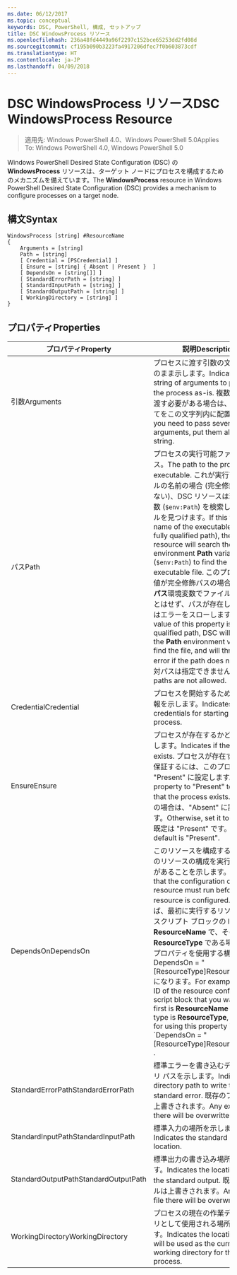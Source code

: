 ```yaml
---
ms.date: 06/12/2017
ms.topic: conceptual
keywords: DSC, PowerShell, 構成, セットアップ
title: DSC WindowsProcess リソース
ms.openlocfilehash: 236a48fd4449a96f2297c152bce65253dd2fd08d
ms.sourcegitcommit: cf195b090b3223fa4917206dfec7f0b603873cdf
ms.translationtype: HT
ms.contentlocale: ja-JP
ms.lasthandoff: 04/09/2018
---
```

# <a name="dsc-windowsprocess-resource"></a><span data-ttu-id="34cd9-103">DSC WindowsProcess リソース</span><span class="sxs-lookup"><span data-stu-id="34cd9-103">DSC WindowsProcess Resource</span></span>

> <span data-ttu-id="34cd9-104">適用先: Windows PowerShell 4.0、Windows PowerShell 5.0</span><span class="sxs-lookup"><span data-stu-id="34cd9-104">Applies To: Windows PowerShell 4.0, Windows PowerShell 5.0</span></span>

<span data-ttu-id="34cd9-105">Windows PowerShell Desired State Configuration (DSC) の **WindowsProcess** リソースは、ターゲット ノードにプロセスを構成するためのメカニズムを備えています。</span><span class="sxs-lookup"><span data-stu-id="34cd9-105">The **WindowsProcess** resource in Windows PowerShell Desired State Configuration (DSC) provides a mechanism to configure processes on a target node.</span></span>

## <a name="syntax"></a><span data-ttu-id="34cd9-106">構文</span><span class="sxs-lookup"><span data-stu-id="34cd9-106">Syntax</span></span>

```
WindowsProcess [string] #ResourceName
{
    Arguments = [string]
    Path = [string]
    [ Credential = [PSCredential] ]
    [ Ensure = [string] { Absent | Present }  ]
    [ DependsOn = [string[]] ]
    [ StandardErrorPath = [string] ]
    [ StandardInputPath = [string] ]
    [ StandardOutputPath = [string] ]
    [ WorkingDirectory = [string] ]
}
```

## <a name="properties"></a><span data-ttu-id="34cd9-107">プロパティ</span><span class="sxs-lookup"><span data-stu-id="34cd9-107">Properties</span></span>
|  <span data-ttu-id="34cd9-108">プロパティ</span><span class="sxs-lookup"><span data-stu-id="34cd9-108">Property</span></span>  |  <span data-ttu-id="34cd9-109">説明</span><span class="sxs-lookup"><span data-stu-id="34cd9-109">Description</span></span>   |
|---|---|
| <span data-ttu-id="34cd9-110">引数</span><span class="sxs-lookup"><span data-stu-id="34cd9-110">Arguments</span></span>| <span data-ttu-id="34cd9-111">プロセスに渡す引数の文字列をそのまま示します。</span><span class="sxs-lookup"><span data-stu-id="34cd9-111">Indicates a string of arguments to pass to the process as-is.</span></span> <span data-ttu-id="34cd9-112">複数の引数を渡す必要がある場合は、そのすべてをこの文字列内に配置します。</span><span class="sxs-lookup"><span data-stu-id="34cd9-112">If you need to pass several arguments, put them all in this string.</span></span>|
| <span data-ttu-id="34cd9-113">パス</span><span class="sxs-lookup"><span data-stu-id="34cd9-113">Path</span></span>| <span data-ttu-id="34cd9-114">プロセスの実行可能ファイルのパス。</span><span class="sxs-lookup"><span data-stu-id="34cd9-114">The path to the process executable.</span></span> <span data-ttu-id="34cd9-115">これが実行可能ファイルの名前の場合 (完全修飾パスではない)、DSC リソースは環境**パス**変数 (`$env:Path`) を検索し、ファイルを見つけます。</span><span class="sxs-lookup"><span data-stu-id="34cd9-115">If this the file name of the executable (not the fully qualified path), the DSC resource will search the environment **Path** variable (`$env:Path`) to find the executable file.</span></span> <span data-ttu-id="34cd9-116">このプロパティの値が完全修飾パスの場合、DSC は**パス**環境変数でファイルを探すことはせず、パスが存在しない場合はエラーをスローします。</span><span class="sxs-lookup"><span data-stu-id="34cd9-116">If the value of this property is a fully qualified path, DSC will not use the **Path** environment variable to find the file, and will throw an error if the path does not exist.</span></span> <span data-ttu-id="34cd9-117">相対パスは指定できません。</span><span class="sxs-lookup"><span data-stu-id="34cd9-117">Relative paths are not allowed.</span></span>|
| <span data-ttu-id="34cd9-118">Credential</span><span class="sxs-lookup"><span data-stu-id="34cd9-118">Credential</span></span>| <span data-ttu-id="34cd9-119">プロセスを開始するための資格情報を示します。</span><span class="sxs-lookup"><span data-stu-id="34cd9-119">Indicates the credentials for starting the process.</span></span>|
| <span data-ttu-id="34cd9-120">Ensure</span><span class="sxs-lookup"><span data-stu-id="34cd9-120">Ensure</span></span>| <span data-ttu-id="34cd9-121">プロセスが存在するかどうかを示します。</span><span class="sxs-lookup"><span data-stu-id="34cd9-121">Indicates if the process exists.</span></span> <span data-ttu-id="34cd9-122">プロセスが存在することを保証するには、このプロパティを "Present" に設定します。</span><span class="sxs-lookup"><span data-stu-id="34cd9-122">Set this property to "Present" to ensure that the process exists.</span></span> <span data-ttu-id="34cd9-123">それ以外の場合は、"Absent" に設定します。</span><span class="sxs-lookup"><span data-stu-id="34cd9-123">Otherwise, set it to "Absent".</span></span> <span data-ttu-id="34cd9-124">既定は "Present" です。</span><span class="sxs-lookup"><span data-stu-id="34cd9-124">The default is "Present".</span></span>|
| <span data-ttu-id="34cd9-125">DependsOn</span><span class="sxs-lookup"><span data-stu-id="34cd9-125">DependsOn</span></span> | <span data-ttu-id="34cd9-126">このリソースを構成する前に、他のリソースの構成を実行する必要があることを示します。</span><span class="sxs-lookup"><span data-stu-id="34cd9-126">Indicates that the configuration of another resource must run before this resource is configured.</span></span> <span data-ttu-id="34cd9-127">たとえば、最初に実行するリソース構成スクリプト ブロックの ID が __ResourceName__ で、そのタイプが __ResourceType__ である場合、このプロパティを使用する構文は DependsOn = "[ResourceType]ResourceName" になります。</span><span class="sxs-lookup"><span data-stu-id="34cd9-127">For example, if the ID of the resource configuration script block that you want to run first is __ResourceName__ and its type is __ResourceType__, the syntax for using this property is \`DependsOn = "[ResourceType]ResourceName"\`\` .</span></span>|
| <span data-ttu-id="34cd9-128">StandardErrorPath</span><span class="sxs-lookup"><span data-stu-id="34cd9-128">StandardErrorPath</span></span>| <span data-ttu-id="34cd9-129">標準エラーを書き込むディレクトリ パスを示します。</span><span class="sxs-lookup"><span data-stu-id="34cd9-129">Indicates the directory path to write the standard error.</span></span> <span data-ttu-id="34cd9-130">既存のファイルは上書きされます。</span><span class="sxs-lookup"><span data-stu-id="34cd9-130">Any existing file there will be overwritten.</span></span>|
| <span data-ttu-id="34cd9-131">StandardInputPath</span><span class="sxs-lookup"><span data-stu-id="34cd9-131">StandardInputPath</span></span>| <span data-ttu-id="34cd9-132">標準入力の場所を示します。</span><span class="sxs-lookup"><span data-stu-id="34cd9-132">Indicates the standard input location.</span></span>|
| <span data-ttu-id="34cd9-133">StandardOutputPath</span><span class="sxs-lookup"><span data-stu-id="34cd9-133">StandardOutputPath</span></span>| <span data-ttu-id="34cd9-134">標準出力の書き込み場所を示します。</span><span class="sxs-lookup"><span data-stu-id="34cd9-134">Indicates the location to write the standard output.</span></span> <span data-ttu-id="34cd9-135">既存のファイルは上書きされます。</span><span class="sxs-lookup"><span data-stu-id="34cd9-135">Any existing file there will be overwritten.</span></span>|
| <span data-ttu-id="34cd9-136">WorkingDirectory</span><span class="sxs-lookup"><span data-stu-id="34cd9-136">WorkingDirectory</span></span>| <span data-ttu-id="34cd9-137">プロセスの現在の作業ディレクトリとして使用される場所を示します。</span><span class="sxs-lookup"><span data-stu-id="34cd9-137">Indicates the location that will be used as the current working directory for the process.</span></span>|